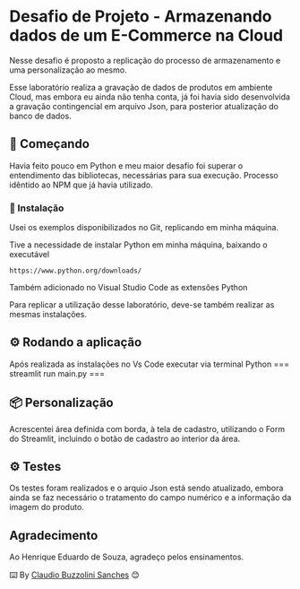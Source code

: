 # Desafio de Projeto - Armazenando dados de um E-Commerce na Cloud 

Nesse desafio é proposto a replicação do processo de armazenamento e uma personalização ao mesmo. 

Esse laboratório realiza a gravação de dados de produtos em ambiente Cloud, mas embora eu ainda não tenha conta, já foi havia sido desenvolvida a gravação contingencial em arquivo Json, para posterior atualização do banco de dados.

## 🚀 Começando

Havia feito pouco em Python e meu maior desafio foi superar o entendimento das bibliotecas, necessárias para sua execução. Processo idêntido ao NPM que já havia utilizado. 

### 🔧 Instalação

Usei os exemplos disponibilizados no Git, replicando em minha máquina.

Tive a necessidade de instalar Python em minha máquina, baixando o executável 

```
https://www.python.org/downloads/
```

Também adicionado no Visual Studio Code as extensões Python

Para replicar a utilização desse laboratório, deve-se também realizar as mesmas instalações.

## ⚙️ Rodando a aplicação

Após realizada as instalações no Vs Code executar via terminal Python === streamlit run main.py ===

## 📦 Personalização

Acrescentei área definida com borda, à tela de cadastro, utilizando o Form do Streamlit, incluindo o botão de cadastro ao interior da área.


## ⚙️ Testes

Os testes foram realizados e o arquio Json está sendo atualizado, embora ainda se faz necessário o tratamento do campo numérico e a informação da imagem do produto. 

## Agradecimento

Ao Henrique Eduardo de Souza, agradeço pelos ensinamentos.

⌨️ By [Claudio Buzzolini Sanches](https://gist.github.com/Claudio-Sanches) 😊
